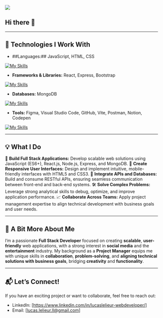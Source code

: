 <img src="https://media.licdn.com/dms/image/v2/D4E16AQEBdQ0gV69CuA/profile-displaybackgroundimage-shrink_350_1400/profile-displaybackgroundimage-shrink_350_1400/0/1734540743585?e=1742428800&v=beta&t=xV9UpSWVrqJmnXw40e5aSWHJwP20pggHaY2Innxqlww" />

## Hi there 👋


___

## 🚀 Technologies I Work With

- ##Languages:## JavaScript, HTML, CSS
  
[![My Skills](https://skillicons.dev/icons?i=js,html,css&theme=light)](https://skillicons.dev)

- **Frameworks & Libraries:** React, Express, Bootstrap
  
[![My Skills](https://skillicons.dev/icons?i=react,express,bootstrap&theme=light)](https://skillicons.dev)

- **Databases:** MongoDB
  
[![My Skills](https://skillicons.dev/icons?i=mongodb&theme=light)](https://skillicons.dev)

- **Tools:** Figma, Visual Studio Code, GitHub, Vite, Postman, Notion, Codepen
  
[![My Skills](https://skillicons.dev/icons?i=figma,vscode,github,vite,postman,notion,codepen&theme=light)](https://skillicons.dev)

___

## 💡 What I Do

🚀 **Build Full Stack Applications:** Develop scalable web solutions using JavaScript (ES6+), React.js, Node.js, Express, and MongoDB.
🎨 **Create Responsive User Interfaces:** Design and implement intuitive, mobile-friendly interfaces with HTML5 and CSS3.
🔄 **Integrate APIs and Databases:** Build and consume RESTful APIs, ensuring seamless communication between front-end and back-end systems.
🛠 **Solve Complex Problems:** Leverage strong analytical skills to debug, optimize, and improve application performance.
📈 **Collaborate Across Teams:** Apply project management expertise to align technical development with business goals and user needs.

___

## 🤠 A Bit More About Me

I’m a passionate **Full Stack Developer** focused on creating **scalable**, **user-friendly** web applications, with a strong interest in **social media** and the **entertainment** industry. My background as a **Project Manager** equips me with unique skills in **collaboration**, **problem-solving**, and **aligning technical solutions with business goals**, bridging **creativity** and **functionality**.  
___

## 📬 Let’s Connect!
If you have an exciting project or want to collaborate, feel free to reach out:

- LinkedIn: [https://www.linkedin.com/in/lucaslelieur-webdeveloper/]  
- Email: [lucas.lelieur.ll@gmail.com]



<!--
**Lelieur/Lelieur** is a ✨ _special_ ✨ repository because its `README.md` (this file) appears on your GitHub profile.

Here are some ideas to get you started:

- 🔭 I’m currently working on ...
- 🌱 I’m currently learning ...
- 👯 I’m looking to collaborate on ...
- 🤔 I’m looking for help with ...
- 💬 Ask me about ...
- 📫 How to reach me: ...
- 😄 Pronouns: ...
- ⚡ Fun fact: ...
-->
